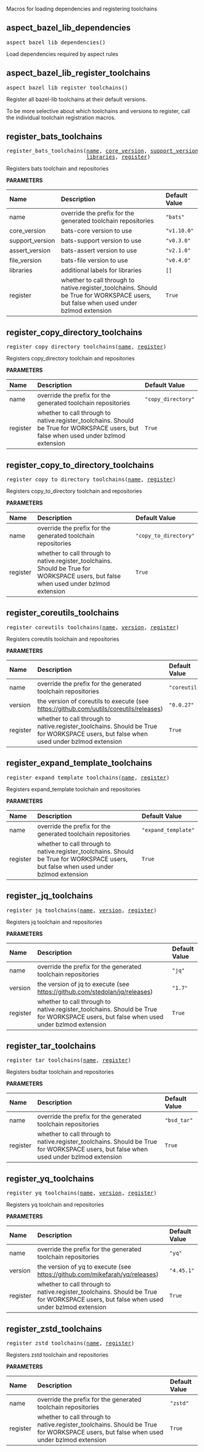 <!-- Generated with Stardoc: http://skydoc.bazel.build -->

Macros for loading dependencies and registering toolchains

<a id="aspect_bazel_lib_dependencies"></a>

## aspect_bazel_lib_dependencies

<pre>
aspect_bazel_lib_dependencies()
</pre>

Load dependencies required by aspect rules



<a id="aspect_bazel_lib_register_toolchains"></a>

## aspect_bazel_lib_register_toolchains

<pre>
aspect_bazel_lib_register_toolchains()
</pre>

Register all bazel-lib toolchains at their default versions.

To be more selective about which toolchains and versions to register,
call the individual toolchain registration macros.



<a id="register_bats_toolchains"></a>

## register_bats_toolchains

<pre>
register_bats_toolchains(<a href="#register_bats_toolchains-name">name</a>, <a href="#register_bats_toolchains-core_version">core_version</a>, <a href="#register_bats_toolchains-support_version">support_version</a>, <a href="#register_bats_toolchains-assert_version">assert_version</a>, <a href="#register_bats_toolchains-file_version">file_version</a>,
                         <a href="#register_bats_toolchains-libraries">libraries</a>, <a href="#register_bats_toolchains-register">register</a>)
</pre>

Registers bats toolchain and repositories

**PARAMETERS**


| Name  | Description | Default Value |
| :------------- | :------------- | :------------- |
| <a id="register_bats_toolchains-name"></a>name |  override the prefix for the generated toolchain repositories   |  `"bats"` |
| <a id="register_bats_toolchains-core_version"></a>core_version |  bats-core version to use   |  `"v1.10.0"` |
| <a id="register_bats_toolchains-support_version"></a>support_version |  bats-support version to use   |  `"v0.3.0"` |
| <a id="register_bats_toolchains-assert_version"></a>assert_version |  bats-assert version to use   |  `"v2.1.0"` |
| <a id="register_bats_toolchains-file_version"></a>file_version |  bats-file version to use   |  `"v0.4.0"` |
| <a id="register_bats_toolchains-libraries"></a>libraries |  additional labels for libraries   |  `[]` |
| <a id="register_bats_toolchains-register"></a>register |  whether to call through to native.register_toolchains. Should be True for WORKSPACE users, but false when used under bzlmod extension   |  `True` |


<a id="register_copy_directory_toolchains"></a>

## register_copy_directory_toolchains

<pre>
register_copy_directory_toolchains(<a href="#register_copy_directory_toolchains-name">name</a>, <a href="#register_copy_directory_toolchains-register">register</a>)
</pre>

Registers copy_directory toolchain and repositories

**PARAMETERS**


| Name  | Description | Default Value |
| :------------- | :------------- | :------------- |
| <a id="register_copy_directory_toolchains-name"></a>name |  override the prefix for the generated toolchain repositories   |  `"copy_directory"` |
| <a id="register_copy_directory_toolchains-register"></a>register |  whether to call through to native.register_toolchains. Should be True for WORKSPACE users, but false when used under bzlmod extension   |  `True` |


<a id="register_copy_to_directory_toolchains"></a>

## register_copy_to_directory_toolchains

<pre>
register_copy_to_directory_toolchains(<a href="#register_copy_to_directory_toolchains-name">name</a>, <a href="#register_copy_to_directory_toolchains-register">register</a>)
</pre>

Registers copy_to_directory toolchain and repositories

**PARAMETERS**


| Name  | Description | Default Value |
| :------------- | :------------- | :------------- |
| <a id="register_copy_to_directory_toolchains-name"></a>name |  override the prefix for the generated toolchain repositories   |  `"copy_to_directory"` |
| <a id="register_copy_to_directory_toolchains-register"></a>register |  whether to call through to native.register_toolchains. Should be True for WORKSPACE users, but false when used under bzlmod extension   |  `True` |


<a id="register_coreutils_toolchains"></a>

## register_coreutils_toolchains

<pre>
register_coreutils_toolchains(<a href="#register_coreutils_toolchains-name">name</a>, <a href="#register_coreutils_toolchains-version">version</a>, <a href="#register_coreutils_toolchains-register">register</a>)
</pre>

Registers coreutils toolchain and repositories

**PARAMETERS**


| Name  | Description | Default Value |
| :------------- | :------------- | :------------- |
| <a id="register_coreutils_toolchains-name"></a>name |  override the prefix for the generated toolchain repositories   |  `"coreutils"` |
| <a id="register_coreutils_toolchains-version"></a>version |  the version of coreutils to execute (see https://github.com/uutils/coreutils/releases)   |  `"0.0.27"` |
| <a id="register_coreutils_toolchains-register"></a>register |  whether to call through to native.register_toolchains. Should be True for WORKSPACE users, but false when used under bzlmod extension   |  `True` |


<a id="register_expand_template_toolchains"></a>

## register_expand_template_toolchains

<pre>
register_expand_template_toolchains(<a href="#register_expand_template_toolchains-name">name</a>, <a href="#register_expand_template_toolchains-register">register</a>)
</pre>

Registers expand_template toolchain and repositories

**PARAMETERS**


| Name  | Description | Default Value |
| :------------- | :------------- | :------------- |
| <a id="register_expand_template_toolchains-name"></a>name |  override the prefix for the generated toolchain repositories   |  `"expand_template"` |
| <a id="register_expand_template_toolchains-register"></a>register |  whether to call through to native.register_toolchains. Should be True for WORKSPACE users, but false when used under bzlmod extension   |  `True` |


<a id="register_jq_toolchains"></a>

## register_jq_toolchains

<pre>
register_jq_toolchains(<a href="#register_jq_toolchains-name">name</a>, <a href="#register_jq_toolchains-version">version</a>, <a href="#register_jq_toolchains-register">register</a>)
</pre>

Registers jq toolchain and repositories

**PARAMETERS**


| Name  | Description | Default Value |
| :------------- | :------------- | :------------- |
| <a id="register_jq_toolchains-name"></a>name |  override the prefix for the generated toolchain repositories   |  `"jq"` |
| <a id="register_jq_toolchains-version"></a>version |  the version of jq to execute (see https://github.com/stedolan/jq/releases)   |  `"1.7"` |
| <a id="register_jq_toolchains-register"></a>register |  whether to call through to native.register_toolchains. Should be True for WORKSPACE users, but false when used under bzlmod extension   |  `True` |


<a id="register_tar_toolchains"></a>

## register_tar_toolchains

<pre>
register_tar_toolchains(<a href="#register_tar_toolchains-name">name</a>, <a href="#register_tar_toolchains-register">register</a>)
</pre>

Registers bsdtar toolchain and repositories

**PARAMETERS**


| Name  | Description | Default Value |
| :------------- | :------------- | :------------- |
| <a id="register_tar_toolchains-name"></a>name |  override the prefix for the generated toolchain repositories   |  `"bsd_tar"` |
| <a id="register_tar_toolchains-register"></a>register |  whether to call through to native.register_toolchains. Should be True for WORKSPACE users, but false when used under bzlmod extension   |  `True` |


<a id="register_yq_toolchains"></a>

## register_yq_toolchains

<pre>
register_yq_toolchains(<a href="#register_yq_toolchains-name">name</a>, <a href="#register_yq_toolchains-version">version</a>, <a href="#register_yq_toolchains-register">register</a>)
</pre>

Registers yq toolchain and repositories

**PARAMETERS**


| Name  | Description | Default Value |
| :------------- | :------------- | :------------- |
| <a id="register_yq_toolchains-name"></a>name |  override the prefix for the generated toolchain repositories   |  `"yq"` |
| <a id="register_yq_toolchains-version"></a>version |  the version of yq to execute (see https://github.com/mikefarah/yq/releases)   |  `"4.45.1"` |
| <a id="register_yq_toolchains-register"></a>register |  whether to call through to native.register_toolchains. Should be True for WORKSPACE users, but false when used under bzlmod extension   |  `True` |


<a id="register_zstd_toolchains"></a>

## register_zstd_toolchains

<pre>
register_zstd_toolchains(<a href="#register_zstd_toolchains-name">name</a>, <a href="#register_zstd_toolchains-register">register</a>)
</pre>

Registers zstd toolchain and repositories

**PARAMETERS**


| Name  | Description | Default Value |
| :------------- | :------------- | :------------- |
| <a id="register_zstd_toolchains-name"></a>name |  override the prefix for the generated toolchain repositories   |  `"zstd"` |
| <a id="register_zstd_toolchains-register"></a>register |  whether to call through to native.register_toolchains. Should be True for WORKSPACE users, but false when used under bzlmod extension   |  `True` |


